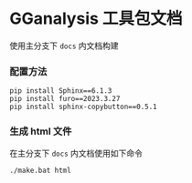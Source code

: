 # GGanalysis 工具包文档

使用主分支下 `docs` 内文档构建

### 配置方法

``` shell
pip install Sphinx==6.1.3
pip install furo==2023.3.27
pip install sphinx-copybutton==0.5.1
```

### 生成 html 文件

在主分支下 `docs` 内文档使用如下命令

``` shell
./make.bat html
```


